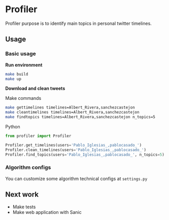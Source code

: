 # Profiler
Profiler purpose is to identify main topics in personal twitter timelines.

## Usage

### Basic usage

**Run environment**
```bash
make build
make up
```

**Download and clean tweets**

Make commands
```bash
make gettimelines timelines=Albert_Rivera,sanchezcastejon
make cleantimelines timelines=Albert_Rivera,sanchezcastejon
make findtopics timelines=Albert_Rivera,sanchezcastejon n_topics=5
```

Python
```python
from profiler import Profiler

Profiler.get_timelines(users='Pablo_Iglesias_,pablocasado_')
Profiler.clean_timelines(users='Pablo_Iglesias_,pablocasado_')
Profiler.find_topics(users='Pablo_Iglesias_,pablocasado_', n_topics=5)
```

### Algorithm configs

You can customize some algorithm technical configs at `settings.py`

## Next work

- Make tests
- Make web application with Sanic

